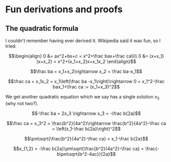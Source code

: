 <!-- {"full_title": "Fun derivations"} -->

# Fun derivations and proofs

## The quadratic formula

I couldn't remember having ever derived it. Wikipedia said it was fun, so I tried:

$$\begin{align}
0 &= ax^2+bx+c = x^2+\frac bax+\frac ca\\\\
0 &= (x+x_1)(x+x_2) = x^2+(x_1+x_2)x+x_1x_2
\end{align}$$

$$\frac ba = x_1+x_2\rightarrow x_2 = \frac ba-x_1$$

$$\frac ca = x_1x_2 = x_1\left(\frac ba -x_1\right)\rightarrow 0 = x_1^2-\frac bax_1+\frac ca := (x_1+x_3)^2$$

We get another quadratic equation which we say has a single solution $x_3$ (why not two?).

$$-\frac ba = 2x_3 \rightarrow x_3 = -\frac b{2a}$$

$$\frac ca = x_3^2 = \frac{b^2}{4a^2}\rightarrow \frac{b^2}{4a^2}-\frac ca = \left(x_1-\frac b{2a}\right)^2$$

$$\pm\sqrt{\frac{b^2}{4a^2}-\frac ca} = x_1-\frac b{2a}$$

$$x_{1,2} = -\frac b{2a}\pm\sqrt{\frac{b^2}{4a^2}-\frac ca} = \frac{-b\pm\sqrt{b^2-4ac}}{2a}$$

